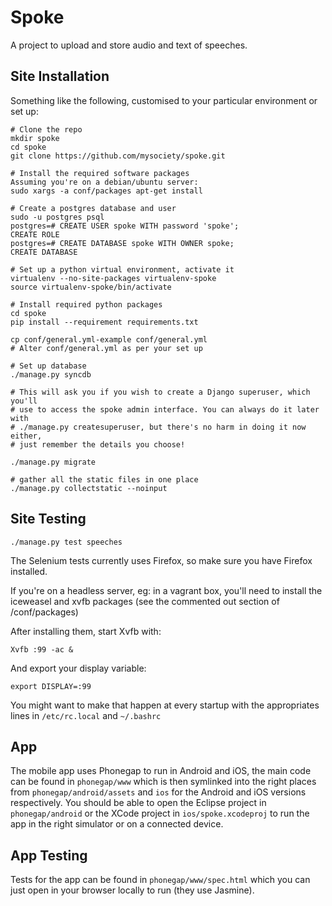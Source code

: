 Spoke
=====

A project to upload and store audio and text of speeches.

Site Installation
-----------------

Something like the following, customised to your particular environment or set
up:

    # Clone the repo
    mkdir spoke
    cd spoke
    git clone https://github.com/mysociety/spoke.git

    # Install the required software packages
    Assuming you're on a debian/ubuntu server:
    sudo xargs -a conf/packages apt-get install

    # Create a postgres database and user
    sudo -u postgres psql
    postgres=# CREATE USER spoke WITH password 'spoke';
    CREATE ROLE
    postgres=# CREATE DATABASE spoke WITH OWNER spoke;
    CREATE DATABASE

    # Set up a python virtual environment, activate it
    virtualenv --no-site-packages virtualenv-spoke
    source virtualenv-spoke/bin/activate

    # Install required python packages
    cd spoke
    pip install --requirement requirements.txt

    cp conf/general.yml-example conf/general.yml
    # Alter conf/general.yml as per your set up

    # Set up database
    ./manage.py syncdb

    # This will ask you if you wish to create a Django superuser, which you'll
    # use to access the spoke admin interface. You can always do it later with
    # ./manage.py createsuperuser, but there's no harm in doing it now either,
    # just remember the details you choose!

    ./manage.py migrate

    # gather all the static files in one place
    ./manage.py collectstatic --noinput

Site Testing
------------

    ./manage.py test speeches

The Selenium tests currently uses Firefox, so make sure you have Firefox
installed.

If you're on a headless server, eg: in a vagrant box, you'll need to install
the iceweasel and xvfb packages (see the commented out section of
/conf/packages)

After installing them, start Xvfb with:

    Xvfb :99 -ac &

And export your display variable:

    export DISPLAY=:99

You might want to make that happen at every startup with the appropriates
lines in `/etc/rc.local` and `~/.bashrc`

App
---
The mobile app uses Phonegap to run in Android and iOS, the main code can be
found in `phonegap/www` which is then symlinked into the right places from
`phonegap/android/assets` and `ios` for the Android and iOS versions
respectively. You should be able to open the Eclipse project in
`phonegap/android` or the XCode project in `ios/spoke.xcodeproj` to run the
app in the right simulator or on a connected device.

App Testing
-----------
Tests for the app can be found in `phonegap/www/spec.html` which you can just
open in your browser locally to run (they use Jasmine).
